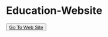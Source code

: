 # Education-Website
<button><a href="https://yusufstar.github.io/Education-School-Website/">Go To Web Site</a></button>
